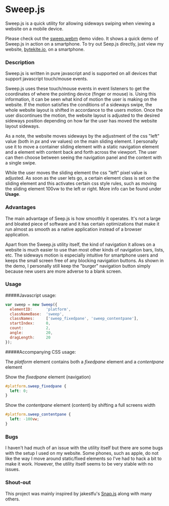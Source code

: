 
# Sweep.js

Sweep.js is a quick utility for allowing sideways swiping when viewing a
website on a mobile device.

Please check out the [sweep.webm](https://www.bytekite.io/static/sweep.webm)
demo video. It shows a quick demo of Sweep.js in action on a smartphone. To try
out Seep.js directly, just view my website,
[bytekite.io](https://www.bytekite.io), on a smartphone.

### Description

Sweep.js is written in pure javascript and is supported on all devices that
support javascript touch/mouse events.

Sweep.js uses these touch/mouse events in event listeners to get the
coordinates of where the pointing device (finger or mouse) is. Using this
information, it can be seen what kind of motion the user is making on the
website. If the motion satisfies the conditions of a sideways swipe, the whole
website layout is shifted in accordance to the users motion. Once the user
discontinues the motion, the website layout is adjusted to the desired sideways
position depending on how far the user has moved the website layout sideways.

As a note, the website moves sideways by the adjustment of the css "left" value
(both in *px* and *vw* values) on the main sliding element. I personally use it
to move a container sliding element with a static navigation element and a
element with content back and forth across the viewport. The user can then
choose between seeing the navigation panel and the content with a single swipe.

While the user moves the sliding element the css "left" pixel value is
adjusted. As soon as the user lets go, a certain element class is set on the
sliding element and this activates certain css style rules, such as moving the
sliding element 100vw to the left or right. More info can be found under
**Usage**.

### Advantages

The main advantage of Seep.js is how smoothly it operates. It's not a large and
bloated piece of software and it has certain optimizations that make it run
almost as smooth as a native application instead of a browser application.

Apart from the Sweep.js utility itself, the kind of navigation it allows on a
website is much easier to use than most other kinds of navigation
bars, lists, etc. The sideways motion is especially intuitive for smartphone
users and keeps the small screen free of any blocking navigation buttons. As
shown in the demo, I personally still keep the "burger" navigation button
simply because new users are more adverse to a blank screen.

### Usage

#####Javascript usage:
```javascript
var sweep = new Sweep({
  elementID:      'platform',
  classNameBase:  'sweep',
  classNames:     ['sweep_fixedpane', 'sweep_contentpane'],
  startIndex:     0,
  count:          2,
  angle:          20,
  dragLength:     20
});
```

#####Accompanying CSS usage:

The *platform* element contains both a *fixedpane* element and a *contentpane*
element

Show the *fixedpane* element (navigation)
```css
#platform.sweep_fixedpane {
  left: 0;
}
```

Show the *contentpane* element (content) by shifting a full screens width
```css
#platform.sweep_contentpane {
  left: -100vw;
}
```

### Bugs

I haven't had much of an issue with the utility itself but there are some bugs
with the setup I used on my website. Some phones, such as apple, do not like
the way I move around static/fixed elements so I've had to hack a bit to make
it work. However, the utility itself seems to be very stable with no issues.


### Shout-out

This project was mainly inspired by jakestfu's
[Snap.js](https://github.com/jakiestfu/Snap.js/) along with many others.


